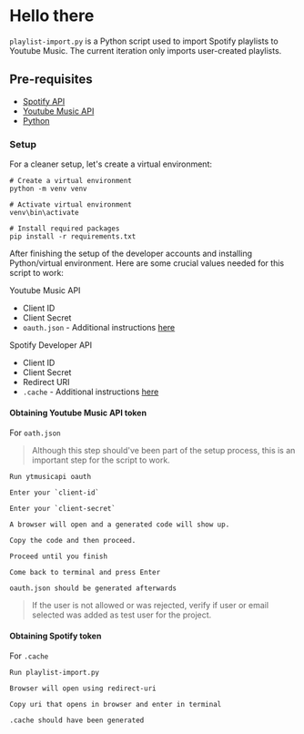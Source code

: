 # Hello there
`playlist-import.py` is a Python script used to import Spotify playlists to Youtube Music. The current iteration only imports user-created playlists.

## Pre-requisites
- [Spotify API](https://developer.spotify.com/)
- [Youtube Music API](https://ytmusicapi.readthedocs.io/en/stable/)
- [Python](https://www.python.org/downloads/)

### Setup

For a cleaner setup, let's create a virtual environment:

```
# Create a virtual environment
python -m venv venv

# Activate virtual environment
venv\bin\activate

# Install required packages
pip install -r requirements.txt
```

After finishing the setup of the developer accounts and installing Python/virtual environment. Here are some crucial values needed for this script to work:

Youtube Music API
- Client ID
- Client Secret
- `oauth.json` - Additional instructions [here](#obtaining-youtube-music-api-token)

Spotify Developer API
- Client ID
- Client Secret
- Redirect URI
- `.cache` - Additional instructions [here](#obtaining-spotify-token)

#### Obtaining Youtube Music API token
For `oath.json`

> Although this step should've been part of the setup process, this is an important step for the script to work.

```
Run ytmusicapi oauth

Enter your `client-id`

Enter your `client-secret`

A browser will open and a generated code will show up.

Copy the code and then proceed.

Proceed until you finish

Come back to terminal and press Enter

oauth.json should be generated afterwards
```

> If the user is not allowed or was rejected, verify if user or email selected was added as test user for the project.


#### Obtaining Spotify token
For `.cache`

```
Run playlist-import.py

Browser will open using redirect-uri

Copy uri that opens in browser and enter in terminal

.cache should have been generated
```

